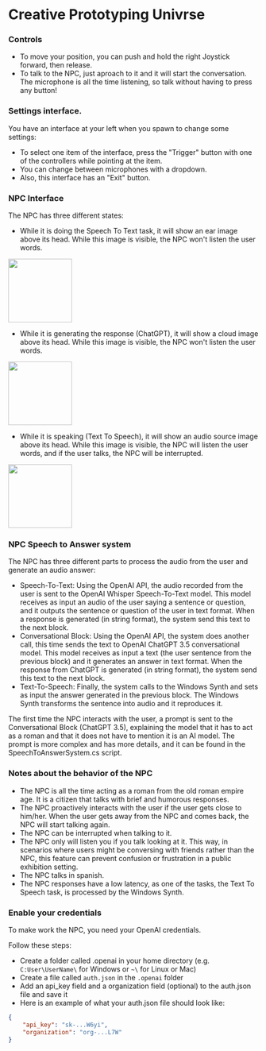 # Creative Prototyping Univrse

### Controls
- To move your position, you can push and hold the right Joystick forward, then release.
- To talk to the NPC, just aproach to it and it will start the conversation. The microphone is all the time listening, so talk without having to press any button!

### Settings interface.
You have an interface at your left when you spawn to change some settings:
- To select one item of the interface, press the "Trigger" button with one of the controllers while pointing at the item.
- You can change between microphones with a dropdown.
- Also, this interface has an "Exit" button.

### NPC Interface
The NPC has three different states:

- While it is doing the Speech To Text task, it will show an ear image above its head. While this image is visible, the NPC won't listen the user words.

<img src="https://github.com/oscardelgado02/Creative-Prototyping-Univrse/blob/main/Creative%20Prototyping%20Univrse/Assets/Sprites/Listen.png" width="128"/>

- While it is generating the response (ChatGPT), it will show a cloud image above its head. While this image is visible, the NPC won't listen the user words.

<img src="https://github.com/oscardelgado02/Creative-Prototyping-Univrse/blob/main/Creative%20Prototyping%20Univrse/Assets/Sprites/Think.png" width="128"/>

- While it is speaking (Text To Speech), it will show an audio source image above its head. While this image is visible, the NPC will listen the user words, and if the user talks, the NPC will be interrupted.

<img src="https://github.com/oscardelgado02/Creative-Prototyping-Univrse/blob/main/Creative%20Prototyping%20Univrse/Assets/Sprites/Speak.png" width="128"/>

### NPC Speech to Answer system
The NPC has three different parts to process the audio from the user and generate an audio answer:

- Speech-To-Text: Using the OpenAI API, the audio recorded from the user is sent to the OpenAI Whisper Speech-To-Text model. This model receives as input an audio of the user saying a sentence or question, and it outputs the sentence or question of the user in text format. When a response is generated (in string format), the system send this text to the next block.
- Conversational Block: Using the OpenAI API, the system does another call, this time sends the text to OpenAI ChatGPT 3.5 conversational model. This model receives as input a text (the user sentence from the previous block) and it generates an answer in text format. When the response from ChatGPT is generated (in string format), the system send this text to the next block.
- Text-To-Speech: Finally, the system calls to the Windows Synth and sets as input the answer generated in the previous block. The Windows Synth transforms the sentence into audio and it reproduces it.

The first time the NPC interacts with the user, a prompt is sent to the Conversational Block (ChatGPT 3.5), explaining the model that it has to act as a roman and that it does not have to mention it is an AI model. The prompt is more complex and has more details, and it can be found in the SpeechToAnswerSystem.cs script.

### Notes about the behavior of the NPC
- The NPC is all the time acting as a roman from the old roman empire age. It is a citizen that talks with brief and humorous responses.
- The NPC proactively interacts with the user if the user gets close to him/her. When the user gets away from the NPC and comes back, the NPC will start talking again.
- The NPC can be interrupted when talking to it.
- The NPC only will listen you if you talk looking at it. This way, in scenarios where users might be conversing with friends rather than the NPC, this feature can prevent confusion or frustration in a public exhibition setting.
- The NPC talks in spanish.
- The NPC responses have a low latency, as one of the tasks, the Text To Speech task, is processed by the Windows Synth.

### Enable your credentials
To make work the NPC, you need your OpenAI credentials.

Follow these steps:

- Create a folder called .openai in your home directory (e.g. `C:User\UserName\` for Windows or `~\` for Linux or Mac)
- Create a file called `auth.json` in the `.openai` folder
- Add an api_key field and a organization field (optional) to the auth.json file and save it
- Here is an example of what your auth.json file should look like:

```json
{
    "api_key": "sk-...W6yi",
    "organization": "org-...L7W"
}
```
